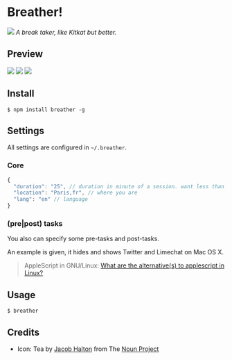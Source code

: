 # Breather!

<img src="https://raw.github.com/kud/breather/master/resources/icon.png"> _A break taker, like Kitkat but better._

## Preview

<img src="https://raw.github.com/kud/breather/master/resources/preview-cli.png">

<img src="https://raw.github.com/kud/breather/master/resources/preview-notifier.png">

<img src="https://raw.github.com/kud/breather/master/resources/preview-notifier2.png">

## Install

```
$ npm install breather -g
```

## Settings

All settings are configured in `~/.breather`.

### Core

```javascript
{
  "duration": "25", // duration in minute of a session. want less than a minute? use float like 0.5
  "location": "Paris,fr", // where you are
  "lang": "en" // language
}
```

### (pre|post) tasks

You also can specify some pre-tasks and post-tasks.

An example is given, it hides and shows Twitter and Limechat on Mac OS X.

> AppleScript in GNU/Linux: [What are the alternative(s) to applescript in Linux?](http://stackoverflow.com/questions/7642299/what-are-the-alternatives-to-applescript-in-linux-how-are-they-different)

## Usage

```
$ breather
```

## Credits

- Icon: Tea by <a href="http://thenounproject.com/jacob/">Jacob Halton</a> from The <a href="http://thenounproject.com/">Noun Project</a>
